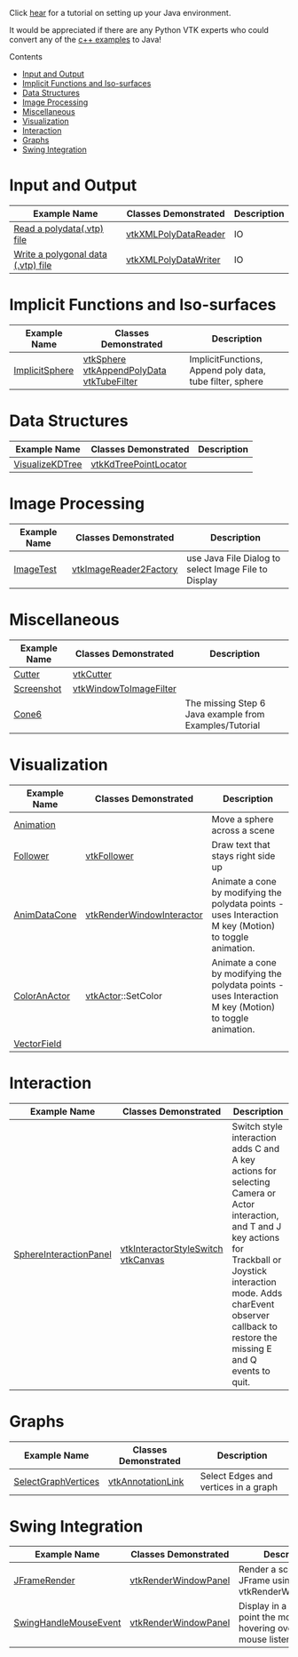 <p>Click <a href="http://www.vtk.org/Wiki/VTK/Tutorials/JavaEnvironmentSetup">hear</a> for a tutorial on setting up your Java environment.</p>
<p>It would be appreciated if there are any Python VTK experts who could convert any of the <a href="Cxx">c++ examples</a> to Java!</p>
<div class="toc"><span class="toctitle">Contents</span><ul>
<li><a href="#input-and-output">Input and Output</a></li>
<li><a href="#implicit-functions-and-iso-surfaces">Implicit Functions and Iso-surfaces</a></li>
<li><a href="#data-structures">Data Structures</a></li>
<li><a href="#image-processing">Image Processing</a></li>
<li><a href="#miscellaneous">Miscellaneous</a></li>
<li><a href="#visualization">Visualization</a></li>
<li><a href="#interaction">Interaction</a></li>
<li><a href="#graphs">Graphs</a></li>
<li><a href="#swing-integration">Swing Integration</a></li>
</ul>
</div>
<h1 id="input-and-output">Input and Output</h1>
<table>
<thead>
<tr>
<th>Example Name</th>
<th>Classes Demonstrated</th>
<th>Description</th>
</tr>
</thead>
<tbody>
<tr>
<td><a href="/Java/IO/ReadPolyData">Read a polydata(.vtp) file</a></td>
<td><a href="http://www.vtk.org/doc/nightly/html/classvtkXMLPolyDataReader.html">vtkXMLPolyDataReader</a></td>
<td>IO</td>
</tr>
<tr>
<td><a href="/Java/IO/WritePolyData">Write a polygonal data (.vtp) file</a></td>
<td><a href="http://www.vtk.org/doc/nightly/html/classvtkXMLPolyDataWriter.html">vtkXMLPolyDataWriter</a></td>
<td>IO</td>
</tr>
</tbody>
</table>
<h1 id="implicit-functions-and-iso-surfaces">Implicit Functions and Iso-surfaces</h1>
<table>
<thead>
<tr>
<th>Example Name</th>
<th>Classes Demonstrated</th>
<th>Description</th>
</tr>
</thead>
<tbody>
<tr>
<td><a href="/Java/ImplicitFunctions/ImplicitSphere">ImplicitSphere</a></td>
<td><a href="http://www.vtk.org/doc/nightly/html/classvtkSphere.html">vtkSphere</a> <a href="http://www.vtk.org/doc/nightly/html/classvtkAppendPolyData.html">vtkAppendPolyData</a> <a href="http://www.vtk.org/doc/nightly/html/classvtkTubeFilter.html">vtkTubeFilter</a></td>
<td>ImplicitFunctions, Append poly data, tube filter, sphere</td>
</tr>
</tbody>
</table>
<h1 id="data-structures">Data Structures</h1>
<table>
<thead>
<tr>
<th>Example Name</th>
<th>Classes Demonstrated</th>
<th>Description</th>
</tr>
</thead>
<tbody>
<tr>
<td><a href="/Java/DataStructures/VisualizeKDTree">VisualizeKDTree</a></td>
<td><a href="http://www.vtk.org/doc/nightly/html/classvtkKdTreePointLocator.html">vtkKdTreePointLocator</a></td>
<td></td>
</tr>
</tbody>
</table>
<h1 id="image-processing">Image Processing</h1>
<table>
<thead>
<tr>
<th>Example Name</th>
<th>Classes Demonstrated</th>
<th>Description</th>
</tr>
</thead>
<tbody>
<tr>
<td><a href="/Java/Imaging/ImageTest">ImageTest</a></td>
<td><a href="http://www.vtk.org/doc/nightly/html/classvtkImageReader2Factory.html">vtkImageReader2Factory</a></td>
<td>use Java File Dialog to select Image File to Display</td>
</tr>
</tbody>
</table>
<h1 id="miscellaneous">Miscellaneous</h1>
<table>
<thead>
<tr>
<th>Example Name</th>
<th>Classes Demonstrated</th>
<th>Description</th>
</tr>
</thead>
<tbody>
<tr>
<td><a href="/Java/Miscellaneous/Cutter">Cutter</a></td>
<td><a href="http://www.vtk.org/doc/nightly/html/classvtkCutter.html">vtkCutter</a></td>
<td></td>
</tr>
<tr>
<td><a href="/Java/Miscellaneous/Screenshot">Screenshot</a></td>
<td><a href="http://www.vtk.org/doc/nightly/html/classvtkWindowToImageFilter.html">vtkWindowToImageFilter</a></td>
<td></td>
</tr>
<tr>
<td><a href="/Java/Miscellaneous/Cone6">Cone6</a></td>
<td></td>
<td>The missing Step 6 Java example from Examples/Tutorial</td>
</tr>
</tbody>
</table>
<h1 id="visualization">Visualization</h1>
<table>
<thead>
<tr>
<th>Example Name</th>
<th>Classes Demonstrated</th>
<th>Description</th>
</tr>
</thead>
<tbody>
<tr>
<td><a href="/Java/Visualization/Animation">Animation</a></td>
<td></td>
<td>Move a sphere across a scene</td>
</tr>
<tr>
<td><a href="/Java/Visualization/Follower">Follower</a></td>
<td><a href="http://www.vtk.org/doc/nightly/html/classvtkFollower.html">vtkFollower</a></td>
<td>Draw text that stays right side up</td>
</tr>
<tr>
<td><a href="/Java/Visualization/AnimDataCone">AnimDataCone</a></td>
<td><a href="http://www.vtk.org/doc/nightly/html/classvtkRenderWindowInteractor.html">vtkRenderWindowInteractor</a></td>
<td>Animate a cone by modifying the polydata points - uses Interaction M key (Motion) to toggle animation.</td>
</tr>
<tr>
<td><a href="/Java/Visualization/ColorAnActor">ColorAnActor</a></td>
<td><a href="http://www.vtk.org/doc/nightly/html/classvtkActor.html::GetProperty">vtkActor</a>::SetColor</td>
<td>Animate a cone by modifying the polydata points - uses Interaction M key (Motion) to toggle animation.</td>
</tr>
<tr>
<td><a href="/Java/Visualization/VectorField">VectorField</a></td>
<td></td>
<td></td>
</tr>
</tbody>
</table>
<h1 id="interaction">Interaction</h1>
<table>
<thead>
<tr>
<th>Example Name</th>
<th>Classes Demonstrated</th>
<th>Description</th>
</tr>
</thead>
<tbody>
<tr>
<td><a href="/Java/Interaction/SphereInteractionPanel">SphereInteractionPanel</a></td>
<td><a href="http://www.vtk.org/doc/nightly/html/classvtkInteractorStyleSwitch.html">vtkInteractorStyleSwitch</a> <a href="http://www.vtk.org/doc/nightly/html/classvtkCanvas.html">vtkCanvas</a></td>
<td>Switch style interaction adds C and A key actions for selecting Camera or Actor interaction, and T and J key actions for Trackball or Joystick interaction mode. Adds charEvent observer callback to restore the missing E and Q events to quit.</td>
</tr>
</tbody>
</table>
<h1 id="graphs">Graphs</h1>
<table>
<thead>
<tr>
<th>Example Name</th>
<th>Classes Demonstrated</th>
<th>Description</th>
</tr>
</thead>
<tbody>
<tr>
<td><a href="/Java/Graphs/SelectGraphVertices">SelectGraphVertices</a></td>
<td><a href="http://www.vtk.org/doc/nightly/html/classvtkAnnotationLink.html">vtkAnnotationLink</a></td>
<td>Select Edges and vertices in a graph</td>
</tr>
</tbody>
</table>
<h1 id="swing-integration">Swing Integration</h1>
<table>
<thead>
<tr>
<th>Example Name</th>
<th>Classes Demonstrated</th>
<th>Description</th>
</tr>
</thead>
<tbody>
<tr>
<td><a href="/Java/SwingIntegration/JFrameRenderer">JFrameRender</a></td>
<td><a href="http://www.vtk.org/doc/nightly/html/classvtkRenderWindowPanel.html">vtkRenderWindowPanel</a></td>
<td>Render a scene in a JFrame using a vtkRenderWindowPanel</td>
</tr>
<tr>
<td><a href="/Java/SwingIntegration/SwingHandleMouseEvent">SwingHandleMouseEvent</a></td>
<td><a href="http://www.vtk.org/doc/nightly/html/classvtkRenderWindowPanel.html">vtkRenderWindowPanel</a></td>
<td>Display in a JLabel the point the mouse is hovering over using a mouse listener</td>
</tr>
</tbody>
</table>